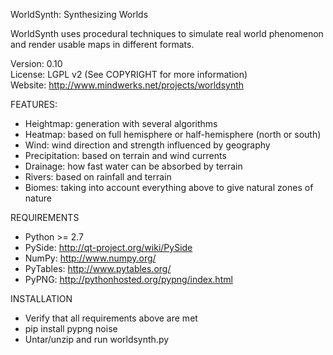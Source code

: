 WorldSynth: Synthesizing Worlds

WorldSynth uses procedural techniques to simulate real world phenomenon and render usable maps in different formats.

Version: 0.10  
License: LGPL v2 (See COPYRIGHT for more information)  
Website: http://www.mindwerks.net/projects/worldsynth  

FEATURES:
* Heightmap: generation with several algorithms
* Heatmap: based on full hemisphere or half-hemisphere (north or south)
* Wind: wind direction and strength influenced by geography
* Precipitation: based on terrain and wind currents
* Drainage: how fast water can be absorbed by terrain
* Rivers: based on rainfall and terrain
* Biomes: taking into account everything above to give natural zones of nature

REQUIREMENTS
* Python >= 2.7
* PySide:   http://qt-project.org/wiki/PySide
* NumPy:    http://www.numpy.org/
* PyTables: http://www.pytables.org/
* PyPNG:    http://pythonhosted.org/pypng/index.html

INSTALLATION
* Verify that all requirements above are met
* pip install pypng noise
* Untar/unzip and run worldsynth.py

